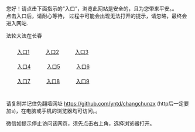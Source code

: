 您好！请点击下面指示的“入口”，浏览此网站是安全的，且为您带来平安。。 <br/>
点击入口后，请耐心等待， 过程中可能会出现无法打开的提示，请忽略，最终会进入网站. </br>

法轮大法在长春<br/>
<div style="padding:10px"><a style="margin:20px" target="_blank" href="https://d3bnoq7znlgncq.cloudfront.net/2Qpsp?qyanertk" id="ccLink1" rel="nofollow">入口1</a> <a target="_blank" style="margin:20px" href="https://d3b8gvb0ot6glo.cloudfront.net/2Qpsp?kjyasrh" id="ccLink2" rel="nofollow">入口2</a> <a style="margin:20px" target="_blank" href="https://d181jbttbdqwk8.cloudfront.net/2Qpsp?bdntv" id="ccLink3" rel="nofollow">入口3</a></div>

<div style="padding:10px" ><a style="margin:20px" target="_blank" href="https://d3bnoq7znlgncq.cloudfront.net/2Qpsp?qyanertk" id="ccLink4" rel="nofollow">入口4</a> <a style="margin:20px" href="https://d3b8gvb0ot6glo.cloudfront.net/2Qpsp?kjyasrh" target="_blank" id="ccLink5" rel="nofollow">入口5</a> <a style="margin:20px" href="https://d181jbttbdqwk8.cloudfront.net/2Qpsp?bdntv" target="_blank" id="ccLink6" rel="nofollow">入口6</a></div>

<div style="padding:10px"><a style="margin:20px" target="_blank" href="https://d3bnoq7znlgncq.cloudfront.net/2Qpsp?qyanertk" id="ccLink7" rel="nofollow">入口7</a> <a style="margin:20px" href="https://d3b8gvb0ot6glo.cloudfront.net/2Qpsp?kjyasrh" target="_blank" id="ccLink8" rel="nofollow">入口8</a> <a style="margin:20px" target="_blank" href="https://d181jbttbdqwk8.cloudfront.net/2Qpsp?bdntv" id="ccLink9" rel="nofollow">入口9</a></div>

<br/>



请复制并记住免翻墙网址 https://github.com/yntd/changchunzx (http后一定要加s)，在电脑或手机的浏览器均可访问。。<br/>

微信如提示停止访问该网页，须先点击右上角，选择浏览器打开。
